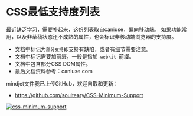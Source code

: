 # CSS最低支持度列表

最近缺乏学习，需要补起来，这份列表取自caniuse，偏向移动端。 如果功能常用，以及非草稿状态还不成熟的属性，也会标识非移动端浏览器的支持度。

*   文档中标记为`部分支持`即支持有缺陷，或者有细节需要注意。
*   文档中标记需要加前缀，一般是指加`-webkit-`前缀。
*   文档中包含部分CSS DOM属性。
*   最后文档资料参考：caniuse.com

mindjet文件我已上传GitHub，欢迎自取和更新：

- https://github.com/soulteary/CSS-Minimum-Support

[![css-minimum-support](https://attachment.soulteary.com/2014/01/07/css-minimum-support.png "css-minimum-support")](https://attachment.soulteary.com/2014/01/07/css-minimum-support.png)


